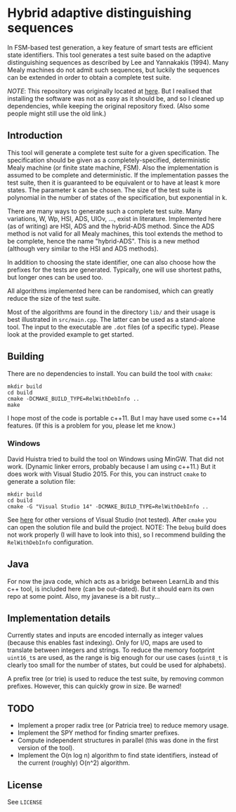 Hybrid adaptive distinguishing sequences
========================================

In FSM-based test generation, a key feature of smart tests are efficient state
identifiers. This tool generates a test suite based on the adaptive
distinguishing sequences as described by Lee and Yannakakis (1994). Many Mealy
machines do not admit such sequences, but luckily the sequences can be extended
in order to obtain a complete test suite.

*NOTE*: This repository was originally located at
[here](https://gitlab.science.ru.nl/moerman/Yannakakis).
But I realised that installing the software was not as easy as it should be,
and so I cleaned up dependencies, while keeping the original repository fixed.
(Also some people might still use the old link.)


## Introduction

This tool will generate a complete test suite for a given specification. The
specification should be given as a completely-specified, deterministic Mealy
machine (or finite state machine, FSM). Also the implementation is assumed to
be complete and deterministic. If the implementation passes the test suite,
then it is guaranteed to be equivalent or to have at least k more states.
The parameter k can be chosen. The size of the test suite is polynomial in the
number of states of the specification, but exponential in k.

There are many ways to generate such a complete test suite. Many variations,
W, Wp, HSI, ADS, UIOv, ..., exist in literature. Implemented here (as of
writing) are HSI, ADS and the hybrid-ADS method. Since the ADS method is not
valid for all Mealy machines, this tool extends the method to be complete,
hence the name "hybrid-ADS". This is a new method (although very similar to the
HSI and ADS methods).

In addition to choosing the state identifier, one can also choose how the
prefixes for the tests are generated. Typically, one will use shortest paths,
but longer ones can be used too.

All algorithms implemented here can be randomised, which can greatly reduce
the size of the test suite. 

Most of the algorithms are found in the directory `lib/` and their usage is best
illustrated in `src/main.cpp`. The latter can be used as a stand-alone tool.
The input to the executable are `.dot` files (of a specific type). Please look
at the provided example to get started.


## Building

There are no dependencies to install.
You can build the tool with `cmake`:

```
mkdir build
cd build
cmake -DCMAKE_BUILD_TYPE=RelWithDebInfo ..
make
```

I hope most of the code is portable c++11. But I may have used some c++14
features. (If this is a problem for you, please let me know.)


### Windows

David Huistra tried to build the tool on Windows using MinGW. That did not
work. (Dynamic linker errors, probably because I am using c++11.) But it does
work with Visual Studio 2015. For this, you can instruct `cmake` to generate
a solution file:

```
mkdir build
cd build
cmake -G "Visual Studio 14" -DCMAKE_BUILD_TYPE=RelWithDebInfo ..
```

See [here](https://cmake.org/cmake/help/latest/manual/cmake-generators.7.html)
for other versions of Visual Studio (not tested). After `cmake` you can open
the solution file and build the project. NOTE: The `Debug` build does not work
properly (I will have to look into this), so I recommend building the
`RelWithDebInfo` configuration.


## Java

For now the java code, which acts as a bridge between LearnLib and this c++
tool, is included here (can be out-dated). But it should earn its own repo at
some point. Also, my javanese is a bit rusty...


## Implementation details

Currently states and inputs are encoded internally as integer values (because
this enables fast indexing). Only for I/O, maps are used to translate between
integers and strings. To reduce the memory footprint `uint16_t`s are used, as
the range is big enough for our use cases (`uint8_t` is clearly too small for
the number of states, but could be used for alphabets).

A prefix tree (or trie) is used to reduce the test suite, by removing common
prefixes. However, this can quickly grow in size. Be warned!


## TODO

* Implement a proper radix tree (or Patricia tree) to reduce memory usage.
* Implement the SPY method for finding smarter prefixes.
* Compute independent structures in parallel (this was done in the first
  version of the tool).
* Implement the O(n log n) algorithm to find state identifiers, instead of the
  current (roughly) O(n^2) algorithm.


## License

See `LICENSE`
